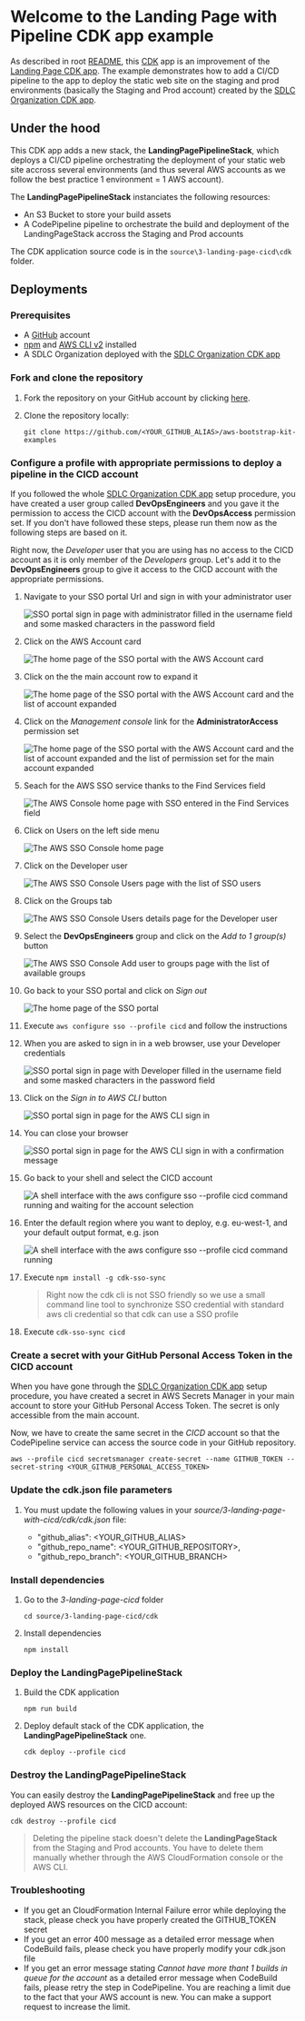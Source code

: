 # Welcome to the Landing Page with Pipeline CDK app example

As described in root [README](../../README.md), this [CDK](https://docs.aws.amazon.com/cdk/latest/guide/apps.html) app is an improvement of the [Landing Page CDK app](../2-landing-page/README.md). The example demonstrates how to add a CI/CD pipeline to the app to deploy the static web site on the staging and prod environments (basically the Staging and Prod account) created by the [SDLC Organization CDK app](../1-SDLC-organization/README.md).

## Under the hood

This CDK app adds a new stack, the **LandingPagePipelineStack**, which deploys a CI/CD pipeline orchestrating the deployment of your static web site accross several environments (and thus several AWS accounts as we follow the best practice 1 environment = 1 AWS account).

The **LandingPagePipelineStack** instanciates the following resources:
* An S3 Bucket to store your build assets
* A CodePipeline pipeline to orchestrate the build and deployment of the LandingPageStack accross the Staging and Prod accounts

The CDK application source code is in the `source\3-landing-page-cicd\cdk` folder.

## Deployments

### Prerequisites

* A [GitHub](https://github.com) account
* [npm](https://npmjs.org) and [AWS CLI v2](https://docs.aws.amazon.com/cli/latest/userguide/install-cliv2.html) installed
* A SDLC Organization deployed with the [SDLC Organization CDK app](../1-SDLC-organization/README.md)

### Fork and clone the repository

1. Fork the repository on your GitHub account by clicking [here](https://github.com/aws-samples/aws-bootstrap-kit-examples/fork).

2. Clone the repository locally:
    ```
    git clone https://github.com/<YOUR_GITHUB_ALIAS>/aws-bootstrap-kit-examples
    ```

### Configure a profile with appropriate permissions to deploy a pipeline in the CICD account

If you followed the whole [SDLC Organization CDK app](../1-SDLC-organization/README.md) setup procedure, you have created a user group called **DevOpsEngineers** and you gave it the permission to access the CICD account with the **DevOpsAccess** permission set. If you don't have followed these steps, please run them now as the following steps are based on it.

Right now, the *Developer* user that you are using has no access to the CICD account as it is only member of the *Developers* group. Let's add it to the **DevOpsEngineers** group to give it access to the CICD account with the appropriate permissions.

1. Navigate to your SSO portal Url and sign in with your administrator user

    ![SSO portal sign in page with administrator filled in the username field and some masked characters in the password field](../../doc/landing-page-with-cicd-add-to-devopsengineers-group-1.png)

1. Click on the AWS Account card

    ![The home page of the SSO portal with the AWS Account card](../../doc/landing-page-with-cicd-add-to-devopsengineers-group-2.png)

1. Click on the the main account row to expand it

    ![The home page of the SSO portal with the AWS Account card and the list of account expanded](../../doc/landing-page-with-cicd-add-to-devopsengineers-group-3.png)

1. Click on the *Management console* link for the **AdministratorAccess** permission set

    ![The home page of the SSO portal with the AWS Account card and the list of account expanded and the list of permission set for the main account expanded](../../doc/landing-page-with-cicd-add-to-devopsengineers-group-4.png)

1. Seach for the AWS SSO service thanks to the Find Services field

    ![The AWS Console home page with SSO entered in the Find Services field](../../doc/landing-page-with-cicd-add-to-devopsengineers-group-5.png)

1. Click on Users on the left side menu

    ![The AWS SSO Console home page](../../doc/landing-page-with-cicd-add-to-devopsengineers-group-6.png)

1. Click on the Developer user

    ![The AWS SSO Console Users page with the list of SSO users](../../doc/landing-page-with-cicd-add-to-devopsengineers-group-7.png)

1. Click on the Groups tab

    ![The AWS SSO Console Users details page for the Developer user](../../doc/landing-page-with-cicd-add-to-devopsengineers-group-8.png)

1. Select the **DevOpsEngineers** group and click on the *Add to 1 group(s)* button

    ![The AWS SSO Console Add user to groups page with the list of available groups](../../doc/landing-page-with-cicd-add-to-devopsengineers-group-10.png)

1. Go back to your SSO portal and click on *Sign out*

    ![The home page of the SSO portal](../../doc/landing-page-with-cicd-add-to-devopsengineers-group-11.png)

1. Execute `aws configure sso --profile cicd` and follow the instructions

1. When you are asked to sign in in a web browser, use your Developer credentials

    ![SSO portal sign in page with Developer filled in the username field and some masked characters in the password field](../../doc/landing-page-with-cicd-add-to-devopsengineers-group-13.png)

1. Click on the *Sign in to AWS CLI* button

    ![SSO portal sign in page for the AWS CLI sign in](../../doc/landing-page-with-cicd-add-to-devopsengineers-group-14.png)

1. You can close your browser

    ![SSO portal sign in page for the AWS CLI sign in with a confirmation message](../../doc/landing-page-with-cicd-add-to-devopsengineers-group-15.png)

1. Go back to your shell and select the CICD account

    ![A shell interface with the aws configure sso --profile cicd command running and waiting for the account selection](../../doc/landing-page-with-cicd-add-to-devopsengineers-group-16.png)

1. Enter the default region where you want to deploy, e.g. eu-west-1, and your default output format, e.g. json

    ![A shell interface with the aws configure sso --profile cicd command running](../../doc/landing-page-with-cicd-add-to-devopsengineers-group-17.png)

1. Execute `npm install -g cdk-sso-sync`

    > Right now the cdk cli is not SSO friendly so we use a small command line tool to synchronize SSO credential with standard aws cli credential so that cdk can use a SSO profile

1. Execute `cdk-sso-sync cicd`

### Create a secret with your GitHub Personal Access Token in the CICD account

When you have gone through the [SDLC Organization CDK app](../1-SDLC-organization/README.md) setup procedure, you have created a secret in AWS Secrets Manager in your main account to store your GitHub Personal Access Token. The secret is only accessible from the main account.

Now, we have to create the same secret in the *CICD* account so that the CodePipeline service can access the source code in your GitHub repository.

```
aws --profile cicd secretsmanager create-secret --name GITHUB_TOKEN --secret-string <YOUR_GITHUB_PERSONAL_ACCESS_TOKEN>
```

### Update the cdk.json file parameters

1. You must update the following values in your *source/3-landing-page-with-cicd/cdk/cdk.json* file:

    * "github_alias": <YOUR_GITHUB_ALIAS>
    * "github_repo_name": <YOUR_GITHUB_REPOSITORY>,
    * "github_repo_branch": <YOUR_GITHUB_BRANCH>


### Install dependencies

1. Go to the *3-landing-page-cicd* folder

    ```
    cd source/3-landing-page-cicd/cdk
    ```

1. Install dependencies

    ```
    npm install
    ```

### Deploy the **LandingPagePipelineStack**

1. Build the CDK application
    ```
    npm run build
    ```

1. Deploy default stack of the CDK application, the **LandingPagePipelineStack** one.
    ```
    cdk deploy --profile cicd
    ```

### Destroy the **LandingPagePipelineStack**

You can easily destroy the **LandingPagePipelineStack** and free up the deployed AWS resources on the CICD account:

```
cdk destroy --profile cicd
```

> Deleting the pipeline stack doesn't delete the **LandingPageStack** from the Staging and Prod accounts. You have to delete them manually whether through the AWS CloudFormation console or the AWS CLI.


### Troubleshooting

* If you get an CloudFormation Internal Failure error while deploying the stack, please check you have properly created the GITHUB_TOKEN secret
* If you get an error 400 message as a detailed error message when CodeBuild fails, please check you have properly modify your cdk.json file
* If you get an error message stating *Cannot have more thant 1 builds in queue for the account* as a detailed error message when CodeBuild fails, please retry the step in CodePipeline. You are reaching a limit due to the fact that your AWS account is new. You can make a support request to increase the limit.